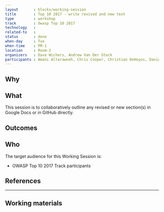 ```yaml
---
layout       : blocks/working-session
title        : Top 10 2017 - write revised and new text 
type         : workshop
track        : Owasp Top 10 2017
technology   :
related-to   :
status       : done
when-day     : Tue
when-time    : PM-1
location     : Room-2
organizers   : Dave Wichers, Andrew Van Der Stock
participants : Amani Altarawneh, Chris Cooper, Christian DeHoyos, Daniel Miessler, Erez Yalon, Jason Li, Jonas vanalderweireldt, Kevin Greene, Nuno Loureiro, Sandor Lenart, Tiago Mendo, Tiffany Long, Torsten Gigler 
---
```


## Why


## What

This session is to collaboratively outline any revised or new section(s) in Google Docs or in GitHub directly. 

## Outcomes 



## Who

The target audience for this Working Session is:

 - OWASP Top 10 2017 Track participants

## References

--- 

## Working materials


